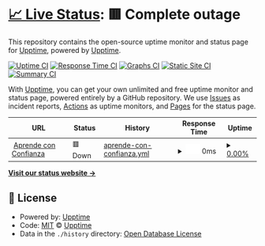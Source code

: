 # [📈 Live Status](https://demo.upptime.js.org): <!--live status--> **🟥 Complete outage**

This repository contains the open-source uptime monitor and status page for [Upptime](https://upptime.js.org), powered by [Upptime](https://github.com/upptime/upptime).

[![Uptime CI](https://github.com/Logic-Brains-Technologies/logicbrains-upptime/workflows/Uptime%20CI/badge.svg)](https://github.com/Logic-Brains-Technologies/logicbrains-upptime/actions?query=workflow%3A%22Uptime+CI%22)
[![Response Time CI](https://github.com/Logic-Brains-Technologies/logicbrains-upptime/workflows/Response%20Time%20CI/badge.svg)](https://github.com/Logic-Brains-Technologies/logicbrains-upptime/actions?query=workflow%3A%22Response+Time+CI%22)
[![Graphs CI](https://github.com/Logic-Brains-Technologies/logicbrains-upptime/workflows/Graphs%20CI/badge.svg)](https://github.com/Logic-Brains-Technologies/logicbrains-upptime/actions?query=workflow%3A%22Graphs+CI%22)
[![Static Site CI](https://github.com/Logic-Brains-Technologies/logicbrains-upptime/workflows/Static%20Site%20CI/badge.svg)](https://github.com/Logic-Brains-Technologies/logicbrains-upptime/actions?query=workflow%3A%22Static+Site+CI%22)
[![Summary CI](https://github.com/Logic-Brains-Technologies/logicbrains-upptime/workflows/Summary%20CI/badge.svg)](https://github.com/Logic-Brains-Technologies/logicbrains-upptime/actions?query=workflow%3A%22Summary+CI%22)

With [Upptime](https://upptime.js.org), you can get your own unlimited and free uptime monitor and status page, powered entirely by a GitHub repository. We use [Issues](https://github.com/upptime/upptime/issues) as incident reports, [Actions](https://github.com/Logic-Brains-Technologies/logicbrains-upptime/actions) as uptime monitors, and [Pages](https://demo.upptime.js.org) for the status page.

<!--start: status pages-->
<!-- This summary is generated by Upptime (https://github.com/upptime/upptime) -->
<!-- Do not edit this manually, your changes will be overwritten -->
<!-- prettier-ignore -->
| URL | Status | History | Response Time | Uptime |
| --- | ------ | ------- | ------------- | ------ |
| <img alt="" src="https://favicons.githubusercontent.com/www.aprendeconconfianza.cl" height="13"> [Aprende con Confianza](https://www.aprendeconconfianza.cl) | 🟥 Down | [aprende-con-confianza.yml](https://github.com/Logic-Brains-Technologies/logicbrains-upptime/commits/HEAD/history/aprende-con-confianza.yml) | <details><summary><img alt="Response time graph" src="./graphs/aprende-con-confianza/response-time-week.png" height="20"> 0ms</summary><br><a href="https://status.logicbrains.cl/history/aprende-con-confianza"><img alt="Response time 1163" src="https://img.shields.io/endpoint?url=https%3A%2F%2Fraw.githubusercontent.com%2FLogic-Brains-Technologies%2Flogicbrains-upptime%2FHEAD%2Fapi%2Faprende-con-confianza%2Fresponse-time.json"></a><br><a href="https://status.logicbrains.cl/history/aprende-con-confianza"><img alt="24-hour response time 0" src="https://img.shields.io/endpoint?url=https%3A%2F%2Fraw.githubusercontent.com%2FLogic-Brains-Technologies%2Flogicbrains-upptime%2FHEAD%2Fapi%2Faprende-con-confianza%2Fresponse-time-day.json"></a><br><a href="https://status.logicbrains.cl/history/aprende-con-confianza"><img alt="7-day response time 0" src="https://img.shields.io/endpoint?url=https%3A%2F%2Fraw.githubusercontent.com%2FLogic-Brains-Technologies%2Flogicbrains-upptime%2FHEAD%2Fapi%2Faprende-con-confianza%2Fresponse-time-week.json"></a><br><a href="https://status.logicbrains.cl/history/aprende-con-confianza"><img alt="30-day response time 942" src="https://img.shields.io/endpoint?url=https%3A%2F%2Fraw.githubusercontent.com%2FLogic-Brains-Technologies%2Flogicbrains-upptime%2FHEAD%2Fapi%2Faprende-con-confianza%2Fresponse-time-month.json"></a><br><a href="https://status.logicbrains.cl/history/aprende-con-confianza"><img alt="1-year response time 1163" src="https://img.shields.io/endpoint?url=https%3A%2F%2Fraw.githubusercontent.com%2FLogic-Brains-Technologies%2Flogicbrains-upptime%2FHEAD%2Fapi%2Faprende-con-confianza%2Fresponse-time-year.json"></a></details> | <details><summary><a href="https://status.logicbrains.cl/history/aprende-con-confianza">0.00%</a></summary><a href="https://status.logicbrains.cl/history/aprende-con-confianza"><img alt="All-time uptime 81.11%" src="https://img.shields.io/endpoint?url=https%3A%2F%2Fraw.githubusercontent.com%2FLogic-Brains-Technologies%2Flogicbrains-upptime%2FHEAD%2Fapi%2Faprende-con-confianza%2Fuptime.json"></a><br><a href="https://status.logicbrains.cl/history/aprende-con-confianza"><img alt="24-hour uptime 0.00%" src="https://img.shields.io/endpoint?url=https%3A%2F%2Fraw.githubusercontent.com%2FLogic-Brains-Technologies%2Flogicbrains-upptime%2FHEAD%2Fapi%2Faprende-con-confianza%2Fuptime-day.json"></a><br><a href="https://status.logicbrains.cl/history/aprende-con-confianza"><img alt="7-day uptime 0.00%" src="https://img.shields.io/endpoint?url=https%3A%2F%2Fraw.githubusercontent.com%2FLogic-Brains-Technologies%2Flogicbrains-upptime%2FHEAD%2Fapi%2Faprende-con-confianza%2Fuptime-week.json"></a><br><a href="https://status.logicbrains.cl/history/aprende-con-confianza"><img alt="30-day uptime 47.95%" src="https://img.shields.io/endpoint?url=https%3A%2F%2Fraw.githubusercontent.com%2FLogic-Brains-Technologies%2Flogicbrains-upptime%2FHEAD%2Fapi%2Faprende-con-confianza%2Fuptime-month.json"></a><br><a href="https://status.logicbrains.cl/history/aprende-con-confianza"><img alt="1-year uptime 81.11%" src="https://img.shields.io/endpoint?url=https%3A%2F%2Fraw.githubusercontent.com%2FLogic-Brains-Technologies%2Flogicbrains-upptime%2FHEAD%2Fapi%2Faprende-con-confianza%2Fuptime-year.json"></a></details>

<!--end: status pages-->

[**Visit our status website →**](https://status.logicbrains.cl)

## 📄 License

- Powered by: [Upptime](https://github.com/upptime/upptime)
- Code: [MIT](./LICENSE) © [Upptime](https://upptime.js.org)
- Data in the `./history` directory: [Open Database License](https://opendatacommons.org/licenses/odbl/1-0/)
